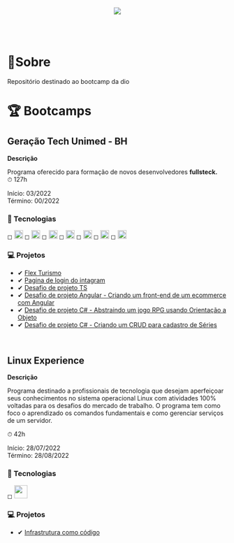 <h1 align="center">
    <img src="https://ik.imagekit.io/dfnyrlf8n/Banners/Banner_Dio_vz9qJanAb.png?ik-sdk-version=javascript-1.4.3&updatedAt=1654104005558">
</h1>
<br>
<br>

# 📑Sobre
Repositório destinado ao bootcamp da dio


# 🏆 Bootcamps

## Geração Tech Unimed - BH
  **Descrição**

Programa oferecido para formação de novos desenvolvedores **fullsteck.**<br>
⏱ 127h<br>

Início: 03/2022<br>
Término: 00/2022

### 🚀 Tecnologias

◻ <img src='https://ik.imagekit.io/dfnyrlf8n/icones/html_zNLzLOtYS.svg?ik-sdk-version=javascript-1.4.3&updatedAt=1656792005481' width='20'>
◻ <img src='https://ik.imagekit.io/dfnyrlf8n/icones/css_KQZcpEPaS.svg?ik-sdk-version=javascript-1.4.3&updatedAt=1656792005275' width='20'>
◻ <img src='https://ik.imagekit.io/dfnyrlf8n/icones/Js_3cqVr4C5n.svg?ik-sdk-version=javascript-1.4.3&updatedAt=1656792005076' width='20'>
◻ <img src='https://ik.imagekit.io/dfnyrlf8n/icones/Ts_pcEFT2ikj.svg?ik-sdk-version=javascript-1.4.3&updatedAt=1656792005469' width='20'>
◻ <img src='https://ik.imagekit.io/dfnyrlf8n/icones/angular_BhCvCXtCN?ik-sdk-version=javascript-1.4.3&updatedAt=1656791545712' width='20'>
◻ <img src='https://ik.imagekit.io/dfnyrlf8n/icones/dotnet_XFUViM0ZA.png?ik-sdk-version=javascript-1.4.3&updatedAt=1656794940526' width='20'>
◻ <img src='https://ik.imagekit.io/dfnyrlf8n/icones/mysql_Ng-vWftYp.png?ik-sdk-version=javascript-1.4.3&updatedAt=1656794940412' width='20'>

### 💻 Projetos

 * ✔ [Flex Turismo](https://github.com/rafael-ds/bootcamp_dio/tree/main/Geracao_tech_unimed-BH/Modulo%202/3-Posicionando%20elementos%20com%20flexbox%20em%20css)
 * ✔ [Pagina de login do intagram](https://github.com/rafael-ds/bootcamp_dio/tree/main/Geracao_tech_unimed-BH/Modulo%202/4-Recriando%20a%20pagina%20do%20instagram)
 * ✔ [Desafio de projeto TS](https://github.com/rafael-ds/bootcamp_dio/tree/main/Geracao_tech_unimed-BH/Modulo%203%20-%20Conhecendo%20o%20JavaScript/8-pratica-introducao-ao-typescript/1-desafio-de-projeto)
 * ✔ [Desafio de projeto Angular - Criando um front-end de um ecommerce com Angular](https://github.com/rafael-ds/bootcamp_dio/tree/main/Geracao_tech_unimed-BH/Modulo-4-Web-com-Angular/projeto_ecommerce/gamerplay)
 * ✔ [Desafio de projeto C# - Abstraindo um jogo RPG usando Orientação a Objeto](https://github.com/rafael-ds/bootcamp_dio/tree/main/Geracao_tech_unimed-BH/modulo-6-Ecossistema_NET_com_C%23/Projeto_dotNet/abstraindo_rpg_com_csharp/SaintSeiya)
 * ✔ [Desafio de projeto C# - Criando um CRUD para cadastro de Séries](https://github.com/rafael-ds/bootcamp_dio/tree/main/Geracao_tech_unimed-BH/modulo-6-Ecossistema_NET_com_C%23/Projeto_dotNet/cadastro_series/ProjetoCrudSeries)

<br>

## Linux Experience
  **Descrição**

  Programa destinado a profissionais de tecnologia que desejam aperfeiçoar seus conhecimentos no sistema operacional Linux 
  com atividades 100% voltadas para os desafios do mercado de trabalho. 
  O programa tem como foco o aprendizado os comandos fundamentais e como gerenciar serviços de um servidor.

⏱ 42h<br>

Início: 28/07/2022<br>
Término: 28/08/2022

### 🚀 Tecnologias
◻ <img src='https://cdn-icons-png.flaticon.com/512/518/518713.png' width='30'>

### 💻 Projetos

 * ✔ [Infrastrutura como código](https://github.com/rafael-ds/bootcamp_dio/tree/main/Linux%20Experince/Projeto_1-iac)
